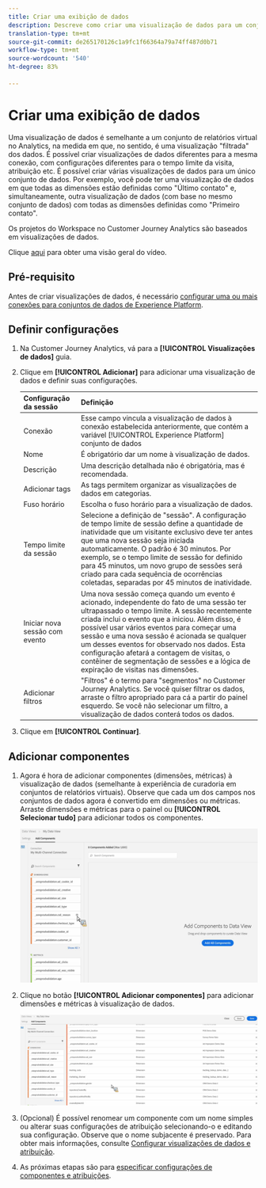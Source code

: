 ```yaml
---
title: Criar uma exibição de dados
description: Descreve como criar uma visualização de dados para um conjunto de dados da plataforma no Customer Journey Analytics (CJA).
translation-type: tm+mt
source-git-commit: de265170126c1a9fc1f66364a79a74ff487d0b71
workflow-type: tm+mt
source-wordcount: '540'
ht-degree: 83%

---
```



# Criar uma exibição de dados

Uma visualização de dados é semelhante a um conjunto de relatórios virtual no Analytics, na medida em que, no sentido, é uma visualização &quot;filtrada&quot; dos dados. É possível criar visualizações de dados diferentes para a mesma conexão, com configurações diferentes para o tempo limite da visita, atribuição etc. É possível criar várias visualizações de dados para um único conjunto de dados. Por exemplo, você pode ter uma visualização de dados em que todas as dimensões estão definidas como &quot;Último contato&quot; e, simultaneamente, outra visualização de dados (com base no mesmo conjunto de dados) com todas as dimensões definidas como &quot;Primeiro contato&quot;.

Os projetos do Workspace no Customer Journey Analytics são baseados em visualizações de dados.

Clique [aqui](https://docs.adobe.com/content/help/en/platform-learn/tutorials/cja/basic-configuration-for-data-views.html) para obter uma visão geral do vídeo.

## Pré-requisito

Antes de criar visualizações de dados, é necessário [configurar uma ou mais conexões para conjuntos de dados de Experience Platform](/help/connections/create-connection.md).

## Definir configurações

1. Na Customer Journey Analytics, vá para a **[!UICONTROL Visualizações de dados]** guia.

1. Clique em **[!UICONTROL Adicionar]** para adicionar uma visualização de dados e definir suas configurações.

   | Configuração da sessão | Definição |
   |---|---|
   | Conexão | Esse campo vincula a visualização de dados à conexão estabelecida anteriormente, que contém a variável [!UICONTROL Experience Platform] conjunto de dados |
   | Nome | É obrigatório dar um nome à visualização de dados. |
   | Descrição | Uma descrição detalhada não é obrigatória, mas é recomendada. |
   | Adicionar tags | As tags permitem organizar as visualizações de dados em categorias. |
   | Fuso horário | Escolha o fuso horário para a visualização de dados. |
   | Tempo limite da sessão | Selecione a definição de &quot;sessão&quot;. A configuração de tempo limite de sessão define a quantidade de inatividade que um visitante exclusivo deve ter antes que uma nova sessão seja iniciada automaticamente. O padrão é 30 minutos. Por exemplo, se o tempo limite de sessão for definido para 45 minutos, um novo grupo de sessões será criado para cada sequência de ocorrências coletadas, separadas por 45 minutos de inatividade. <!--This setting impacts not only your visit counts, but also how visit segment containers are evaluated, and the visit expiration logic for any eVars expiring on visit. Decreasing the session timeout will likely increase the total number of visits in your reporting, while increasing the visit timeout will likely decrease the total number of visits in your reporting. This needs to be reviewed.--> |
   | Iniciar nova sessão com evento | Uma nova sessão começa quando um evento é acionado, independente do fato de uma sessão ter ultrapassado o tempo limite. A sessão recentemente criada inclui o evento que a iniciou. Além disso, é possível usar vários eventos para começar uma sessão e uma nova sessão é acionada se qualquer um desses eventos for observado nos dados. Esta configuração afetará a contagem de visitas, o contêiner de segmentação de sessões e a lógica de expiração de visitas nas dimensões. |
   | Adicionar filtros | &quot;Filtros&quot; é o termo para &quot;segmentos&quot; no Customer Journey Analytics. Se você quiser filtrar os dados, arraste o filtro apropriado para cá a partir do painel esquerdo. Se você não selecionar um filtro, a visualização de dados conterá todos os dados. |

1. Clique em **[!UICONTROL Continuar]**.

## Adicionar componentes

1. Agora é hora de adicionar componentes (dimensões, métricas) à visualização de dados (semelhante à experiência de curadoria em conjuntos de relatórios virtuais). Observe que cada um dos campos nos conjuntos de dados agora é convertido em dimensões ou métricas. Arraste dimensões e métricas para o painel ou **[!UICONTROL Selecionar tudo]** para adicionar todos os componentes.

   ![](assets/add-all-components.png)

1. Clique no botão **[!UICONTROL Adicionar componentes]** para adicionar dimensões e métricas à visualização de dados.

   ![](assets/add-all-components2.png)

1. (Opcional) É possível renomear um componente com um nome simples ou alterar suas configurações de atribuição selecionando-o e editando sua configuração. Observe que o nome subjacente é preservado. Para obter mais informações, consulte [Configurar visualizações de dados e atribuição](/help/data-views/configure-dataviews.md).

1. As próximas etapas são para [especificar configurações de componentes e atribuições](/help/data-views/configure-dataviews.md).